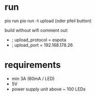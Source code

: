 # run
pio run
pio run -t upload (oder pfeil button)

build without wifi comment out:
- ; upload_protocol = espota
- ; upload_port = 192.168.178.26

# requirements
- min 3A (60mA / LED)
- 5V
- power supply unit above ~ 100 LEDs
